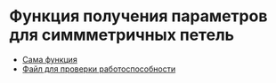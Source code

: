 # Функция получения параметров для симмметричных петель
* [Сама функция](https://github.com/Alexia228/Getting_info_func/blob/master/getting_info.m)
* [Файл для проверки работоспособности](https://github.com/Alexia228/Getting_info_func/blob/master/DMW_loop_main.m)

